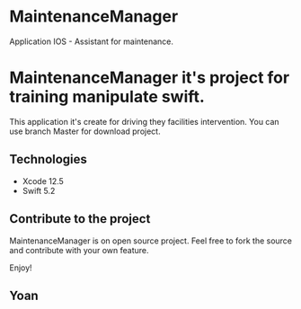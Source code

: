 # MaintenanceManager
Application IOS - Assistant for maintenance.

# MaintenanceManager it's project for training manipulate swift. 
This application it's create for driving they facilities intervention. 
You can use branch Master for download project.

## Technologies
- Xcode 12.5
- Swift 5.2

## Contribute to the project

MaintenanceManager is on open source project. Feel free to fork the source and contribute with your own feature.

Enjoy!

## Yoan
